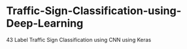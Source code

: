 # Traffic-Sign-Classification-using-Deep-Learning
43 Label Traffic Sign Classification using CNN using Keras
